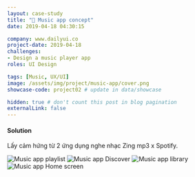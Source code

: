 ```yaml
---
layout: case-study
title: "🎵 Music app concept"
date: 2019-04-18 04:30:15

company: www.dailyui.co
project-date: 2019-04-18
challenges:
- Design a music player app
roles: UI Design

tags: [Music, UX/UI]
image: /assets/img/project/music-app/cover.png
showcase-code: project02 # update in data/showcase

hidden: true # don't count this post in blog pagination
externalLink: false
---
```


#### Solution
Lấy cảm hứng từ 2 ứng dụng nghe nhạc Zing mp3 x Spotify.

![Music app playlist](/assets/img/project/music-app/playlist.png)
![Music app Discover](/assets/img/project/music-app/discover.png)
![Music app library](/assets/img/project/music-app/library.png)
![Music app Home screen](/assets/img/project/music-app/home-flow.png)
